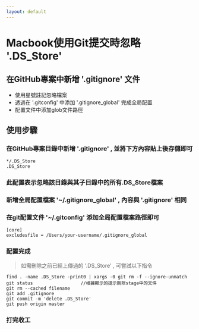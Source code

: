 ```yaml
---
layout: default
---
```

# Macbook使用Git提交時忽略 '.DS_Store'

## 在GitHub專案中新增 '.gitignore' 文件

- 使用星號註記忽略檔案
- 透過在 '.gitconfig' 中添加 '.gitignore_global' 完成全局配置
- 配置文件中添加glob文件路徑

## 使用步驟

### 在GitHub專案目錄中新增 '.gitignore' , 並將下方內容貼上後存儲即可

```
*/.DS_Store
.DS_Store
```

### 此配置表示忽略該目錄與其子目錄中的所有.DS_Store檔案

### 新增全局配置檔案 '~/.gitignore_global' , 內容與 '.gitignore' 相同

### 在git配置文件 '~/.gitconfig' 添加全局配置檔案路徑即可

```
[core] 
excludesfile = /Users/your-username/.gitignore_global
```

### 配置完成

> 如需刪除之前已經上傳過的 '.DS_Store' , 可嘗試以下指令

```
find . -name .DS_Store -print0 | xargs -0 git rm -f --ignore-unmatch
git status                  //根據顯示的提示刪除stage中的文件
git rm --cached filename
git add .gitignore
git commit -m 'delete .DS_Store'
git push origin master
```

### 打完收工